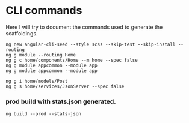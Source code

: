 # CLI commands

Here I will try to document the commands used to generate the scaffoldings.

````
ng new angular-cli-seed --style scss --skip-test --skip-install --routing
ng g module --routing Home
ng g c home/components/Home --m home --spec false
ng g module appcommon --module app
ng g module appcommon --module app

ng g i home/models/Post
ng g s home/services/JsonServer --spec false

````

### prod build with stats.json generated.
````
ng build --prod --stats-json
````